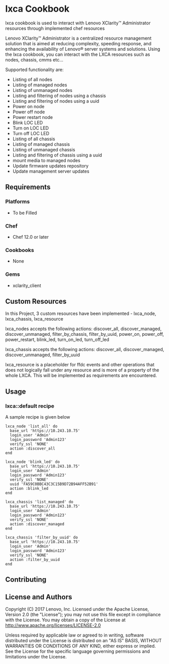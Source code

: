 # lxca Cookbook

lxca cookbook is used to interact with Lenovo XClarity™ Administrator resources through implemented chef resources

Lenovo XClarity™ Administrator is a centralized resource management solution that is aimed at reducing complexity, speeding response, and enhancing the availability of Lenovo® server systems and solutions. Using the lxca cookbook, you can interact with the LXCA resources such as nodes, chassis, cmms etc...

Supported functionality are:
* Listing of all nodes
* Listing of managed nodes
* Listing of unmanaged nodes
* Listing and filtering of nodes using a chassis
* Listing and filtering of nodes using a uuid
* Power on node
* Power off node
* Power restart node
* Blink LOC LED
* Turn on LOC LED
* Turn off LOC LED
* Listing of all chassis
* Listing of managed chassis
* Listing of unmanaged chassis
* Listing and filtering of chassis using a uuid
* mount media to managed nodes
* Update firmware updates repository
* Update management server updates

## Requirements

### Platforms

- To be Filled

### Chef

- Chef 12.0 or later

### Cookbooks

- None

### Gems
- xclarity_client


## Custom Resources

In this Project, 3 custom resources have been implemented - lxca_node, lxca_chassis, lxca_resource


lxca_nodes accepts the following actions:
discover_all, discover_managed, discover_unmanaged, filter_by_chassis, filter_by_uuid, power_on, power_off, power_restart, blink_led, turn_on_led, turn_off_led


lxca_chassis accepts the following actions:
discover_all, discover_managed, discover_unmanaged, filter_by_uuid


lxca_resource is a placeholder for ffdc events and other operations that does not logically fall under any resource and is more of a property of the whole LXCA. This will be implemented as requirements are encountered.


## Usage

### lxca::default recipe

A sample recipe is given below

```
lxca_node 'list_all' do
  base_url 'https://10.243.10.75'
  login_user 'Admin'
  login_password 'Admin123'
  verify_ssl 'NONE'
  action :discover_all
end

lxca_node 'blink_led' do
  base_url 'https://10.243.10.75'
  login_user 'Admin'
  login_password 'Admin123'
  verify_ssl 'NONE'
  uuid 'FA59C0BBC43C3C15B9D72B94AFF52B91'
  action :blink_led
end

lxca_chassis 'list_managed' do
  base_url 'https://10.243.10.75'
  login_user 'Admin'
  login_password 'Admin123'
  verify_ssl 'NONE'
  action :discover_managed
end

lxca_chassis 'filter_by_uuid' do
  base_url 'https://10.243.10.75'
  login_user 'Admin'
  login_password 'Admin123'
  verify_ssl 'NONE'
  action :filter_by_uuid
end
```

## Contributing
<To be filled with help from Legal and Management>

## License and Authors

Copyright (C) 2017 Lenovo, Inc. Licensed under the Apache License, Version 2.0 (the "License"); you may not use this file except in compliance with the License. You may obtain a copy of the License at http://www.apache.org/licenses/LICENSE-2.0

Unless required by applicable law or agreed to in writing, software distributed under the License is distributed on an "AS IS" BASIS, WITHOUT WARRANTIES OR CONDITIONS OF ANY KIND, either express or implied. See the License for the specific language governing permissions and limitations under the License.

